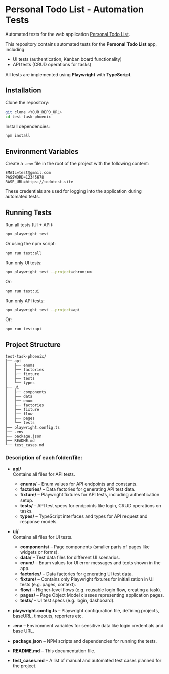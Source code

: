 # Personal Todo List - Automation Tests

Automated tests for the web application [Personal Todo List](https://todotest.site/).

This repository contains automated tests for the **Personal Todo List** app, including:

- UI tests (authentication, Kanban board functionality)
- API tests (CRUD operations for tasks)

All tests are implemented using **Playwright** with **TypeScript**.

## Installation

Clone the repository:

```bash
git clone <YOUR_REPO_URL>
cd test-task-phoenix
```

Install dependencies:

```bash
npm install
```

## Environment Variables

Create a `.env` file in the root of the project with the following content:

```
EMAIL=test@gmail.com
PASSWORD=12345678
BASE_URL=https://todotest.site
```

These credentials are used for logging into the application during automated tests.

## Running Tests

Run all tests (UI + API):

```bash
npx playwright test
```

Or using the npm script:

```bash
npm run test:all
```

Run only UI tests:

```bash
npx playwright test --project=chromium
```

Or:

```bash
npm run test:ui
```

Run only API tests:

```bash
npx playwright test --project=api
```

Or:

```bash
npm run test:api
```

## Project Structure

```
test-task-phoenix/
├── api
│   ├── enums
│   ├── factories
│   ├── fixture
│   ├── tests
│   └── types
├── ui
│   ├── components
│   ├── data
│   ├── enum
│   ├── factories
│   ├── fixture
│   ├── flow
│   ├── pages
│   └── tests
├── playwright.config.ts
├── .env
├── package.json
├── README.md
└── test_cases.md
```

### Description of each folder/file:

- **api/**  
  Contains all files for API tests.

    - **enums/** – Enum values for API endpoints and constants.
    - **factories/** – Data factories for generating API test data.
    - **fixture/** – Playwright fixtures for API tests, including authentication setup.
    - **tests/** – API test specs for endpoints like login, CRUD operations on tasks.
    - **types/** – TypeScript interfaces and types for API request and response models.

- **ui/**  
  Contains all files for UI tests.

    - **components/** – Page components (smaller parts of pages like widgets or forms).
    - **data/** – Test data files for different UI scenarios.
    - **enum/** – Enum values for UI error messages and texts shown in the app.
    - **factories/** – Data factories for generating UI test data.
    - **fixture/** – Contains only Playwright fixtures for initialization in UI tests (e.g. pages, context).
    - **flow/** – Higher-level flows (e.g. reusable login flow, creating a task).
    - **pages/** – Page Object Model classes representing application pages.
    - **tests/** – UI test specs (e.g. login, dashboard).

- **playwright.config.ts** – Playwright configuration file, defining projects, baseURL, timeouts, reporters etc.

- **.env** – Environment variables for sensitive data like login credentials and base URL.

- **package.json** – NPM scripts and dependencies for running the tests.

- **README.md** – This documentation file.

- **test_cases.md** – A list of manual and automated test cases planned for the project.